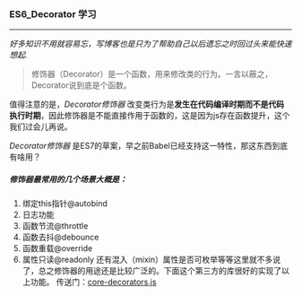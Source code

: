 
### ES6_Decorator 学习
***
*好多知识不用就容易忘，写博客也是只为了帮助自己以后遗忘之时回过头来能快速想起.*
>修饰器（Decorator）是一个函数，用来修改类的行为。一言以蔽之，Decorator说到底是个函数。

值得注意的是，*Decorator修饰器* 改变类行为是**发生在代码编译时期而不是代码执行时期**，因此修饰器是不能直接作用于函数的，这是因为js存在函数提升，这个我们过会儿再说。

*Decorator修饰器* 是ES7的草案，早之前Babel已经支持这一特性，那这东西到底有啥用？

##### 修饰器最常用的几个场景大概是：
1. 绑定this指针@autobind
2. 日志功能
3. 函数节流@throttle
4. 函数去抖@debounce
5. 函数重载@override
6. 属性只读@readonly
还有混入（mixin）属性是否可枚举等等这里就不多说了，总之修饰器的用途还是比较广泛的。下面这个第三方的库很好的实现了以上功能。
传送门：[core-decorators.js](https://github.com/jayphelps/core-decorators.js)
